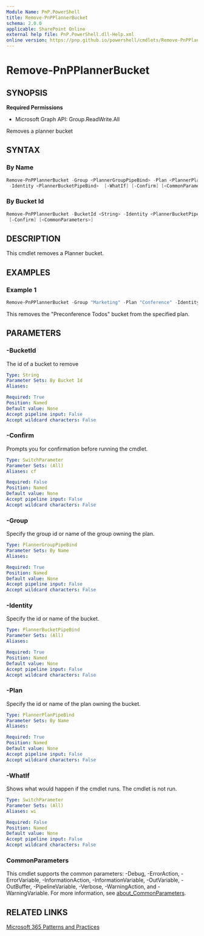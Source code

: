 ```yaml
---
Module Name: PnP.PowerShell
title: Remove-PnPPlannerBucket
schema: 2.0.0
applicable: SharePoint Online
external help file: PnP.PowerShell.dll-Help.xml
online version: https://pnp.github.io/powershell/cmdlets/Remove-PnPPlannerBucket.html
---
```

 
# Remove-PnPPlannerBucket

## SYNOPSIS

**Required Permissions**

  * Microsoft Graph API: Group.ReadWrite.All

Removes a planner bucket

## SYNTAX

### By Name
```powershell
Remove-PnPPlannerBucket -Group <PlannerGroupPipeBind> -Plan <PlannerPlanPipeBind>
 -Identity <PlannerBucketPipeBind>  [-WhatIf] [-Confirm] [<CommonParameters>]
```

### By Bucket Id
```powershell
Remove-PnPPlannerBucket -BucketId <String> -Identity <PlannerBucketPipeBind>  [-WhatIf]
 [-Confirm] [<CommonParameters>]
```

## DESCRIPTION
This cmdlet removes a Planner bucket.

## EXAMPLES

### Example 1
```powershell
Remove-PnPPlannerBucket -Group "Marketing" -Plan "Conference" -Identity "Preconference Todos"
```

This removes the "Preconference Todos" bucket from the specified plan.

## PARAMETERS

### -BucketId
The id of a bucket to remove

```yaml
Type: String
Parameter Sets: By Bucket Id
Aliases:

Required: True
Position: Named
Default value: None
Accept pipeline input: False
Accept wildcard characters: False
```

### -Confirm
Prompts you for confirmation before running the cmdlet.

```yaml
Type: SwitchParameter
Parameter Sets: (All)
Aliases: cf

Required: False
Position: Named
Default value: None
Accept pipeline input: False
Accept wildcard characters: False
```

### -Group
Specify the group id or name of the group owning the plan.

```yaml
Type: PlannerGroupPipeBind
Parameter Sets: By Name
Aliases:

Required: True
Position: Named
Default value: None
Accept pipeline input: False
Accept wildcard characters: False
```

### -Identity
Specify the id or name of the bucket.

```yaml
Type: PlannerBucketPipeBind
Parameter Sets: (All)
Aliases:

Required: True
Position: Named
Default value: None
Accept pipeline input: False
Accept wildcard characters: False
```

### -Plan
Specify the id or name of the plan owning the bucket.

```yaml
Type: PlannerPlanPipeBind
Parameter Sets: By Name
Aliases:

Required: True
Position: Named
Default value: None
Accept pipeline input: False
Accept wildcard characters: False
```

### -WhatIf
Shows what would happen if the cmdlet runs.
The cmdlet is not run.

```yaml
Type: SwitchParameter
Parameter Sets: (All)
Aliases: wi

Required: False
Position: Named
Default value: None
Accept pipeline input: False
Accept wildcard characters: False
```

### CommonParameters
This cmdlet supports the common parameters: -Debug, -ErrorAction, -ErrorVariable, -InformationAction, -InformationVariable, -OutVariable, -OutBuffer, -PipelineVariable, -Verbose, -WarningAction, and -WarningVariable. For more information, see [about_CommonParameters](http://go.microsoft.com/fwlink/?LinkID=113216).

## RELATED LINKS

[Microsoft 365 Patterns and Practices](https://aka.ms/m365pnp)

